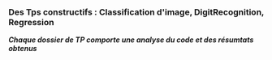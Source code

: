### Des Tps constructifs : Classification d'image, DigitRecognition, Regression 

***Chaque dossier de TP comporte une analyse du code et des résumtats obtenus*** 
